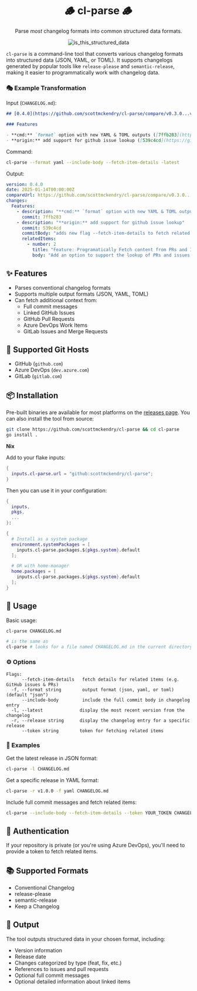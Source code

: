 <div align="center">

# 🪵 cl-parse 🪵

Parse _most_ changelog formats into common structured data formats.

![is_this_structured_data](https://github.com/user-attachments/assets/765b6aee-405b-46e7-8282-a7bb8e6f2e87)

</div>

`cl-parse` is a command-line tool that converts various changelog formats into structured data (JSON, YAML, or TOML). It supports changelogs generated by popular tools like `release-please` and `semantic-release`, making it easier to programmatically work with changelog data.

### 🎭 Example Transformation

Input (`CHANGELOG.md`):

```markdown
## [0.4.0](https://github.com/scottmckendry/cl-parse/compare/v0.3.0...v0.4.0) (2025-01-14)

### Features

- **cmd:** `format` option with new YAML & TOML outputs ([7ffb283](https://github.com/scottmckendry/cl-parse/commit/7ffb283))
- **origin:** add support for github issue lookup ([539c4cd](https://github.com/scottmckendry/cl-parse/commit/539c4cd)), closes [#2](https://github.com/scottmckendry/cl-parse/issues/2)
```

Command:

```bash
cl-parse --format yaml --include-body --fetch-item-details -latest
```

Output:

```yaml
version: 0.4.0
date: 2025-01-14T00:00:00Z
compareUrl: https://github.com/scottmckendry/cl-parse/compare/v0.3.0...v0.4.0
changes:
  Features:
    - description: "**cmd:** `format` option with new YAML & TOML outputs"
      commit: 7ffb283
    - description: "**origin:** add support for github issue lookup"
      commit: 539c4cd
      commitBody: "adds new flag --fetch-item-details to fetch related items\n\nResolves #2"
      relatedItems:
        - number: 2
          title: "Feature: Programatically Fetch content from PRs and Issues"
          body: "Add an option to support the lookup of PRs and issues..."
```

## ✨ Features

- Parses conventional changelog formats
- Supports multiple output formats (JSON, YAML, TOML)
- Can fetch additional context from:
  - Full commit messages
  - Linked GitHub Issues
  - GitHub Pull Requests
  - Azure DevOps Work Items
  - GitLab Issues and Merge Requests

## 🚀 Supported Git Hosts

- GitHub (`github.com`)
- Azure DevOps (`dev.azure.com`)
- GitLab (`gitlab.com`)

## 📦 Installation

Pre-built binaries are available for most platforms on the [releases page](https://github.com/scottmckendry/cl-parse/releases). You can also install the tool from source:

```bash
git clone https://github.com/scottmckendry/cl-parse && cd cl-parse
go install .
```

**Nix**

Add to your flake inputs:

```nix
{
  inputs.cl-parse.url = "github:scottmckendry/cl-parse";
}
```

Then you can use it in your configuration:

```nix
{
  inputs,
  pkgs,
  ...
}:

{
  # Install as a system package
  environment.systemPackages = [
    inputs.cl-parse.packages.${pkgs.system}.default
  ];

  # OR with home-manager
  home.packages = [
    inputs.cl-parse.packages.${pkgs.system}.default
  ];
}
```

## 📖 Usage

Basic usage:

```bash
cl-parse CHANGELOG.md

# is the same as
cl-parse # looks for a file named CHANGELOG.md in the current directory
```

### ⚙️ Options

```
Flags:
      --fetch-item-details   fetch details for related items (e.g. GitHub issues & PRs)
  -f, --format string        output format (json, yaml, or toml) (default "json")
      --include-body         include the full commit body in changelog entry
  -l, --latest              display the most recent version from the changelog
  -r, --release string      display the changelog entry for a specific release
      --token string        token for fetching related items
```

### 🌟 Examples

Get the latest release in JSON format:

```bash
cl-parse -l CHANGELOG.md
```

Get a specific release in YAML format:

```bash
cl-parse -r v1.0.0 -f yaml CHANGELOG.md
```

Include full commit messages and fetch related items:

```bash
cl-parse --include-body --fetch-item-details --token YOUR_TOKEN CHANGELOG.md
```

## 🔐 Authentication

If your repository is private (or you're using Azure DevOps), you'll need to provide a token to fetch related items.

## 📚 Supported Formats

- Conventional Changelog
- release-please
- semantic-release
- Keep a Changelog

## 📄 Output

The tool outputs structured data in your chosen format, including:

- Version information
- Release date
- Changes categorized by type (feat, fix, etc.)
- References to issues and pull requests
- Optional full commit messages
- Optional detailed information about linked items
